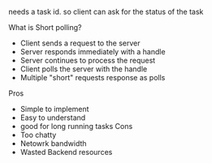 needs a task id. so client can ask for the status of the task

What is Short polling?

- Client sends a request to the server
- Server responds immediately with a handle
- Server continues to process the request
- Client polls the server with the handle
- Multiple "short" requests response as polls


Pros
- Simple to implement
- Easy to understand
- good for long running tasks
Cons
- Too chatty
- Netowrk bandwidth
- Wasted Backend resources
  